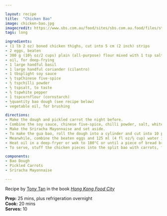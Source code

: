 ```yaml
---

layout: recipe
title:  "Chicken Bao"
image: chicken-bao.jpg
imagecredit: https://www.sbs.com.au/food/sites/sbs.com.au.food/files/styles/full/public/chicken-bao-hk.jpg?itok=OMCVzOHm&mtime=1523927100
tags: long

ingredients:
- (1 lb 2 oz) boned chicken thighs, cut into 5 cm (2 inch) strips
- 2 eggs, beaten
- 300 g (10½ oz/2 cups) plain (all-purpose) flour mixed with 1 tsp salt
- oil, for deep-frying
- 1 large handful basil
- 1 large handful coriander (cilantro)
- 1 tbsplight soy sauce
- ½ tspChinese five-spice
- ½ tspchilli powder
- ½ tspsalt, to taste
- ½ tspwhite pepper
- 1 tspcornflour (cornstarch) 
- ½quantity bao dough (see recipe below)
- vegetable oil, for brushing

directions:
- Make the dough and pickled carrot the night before.
- Combine the soy sauce, chinese five-spice, chilli powder, salt, white pepper and cornflour in a bowl, add the chicken and stir to coat. Cover the bowl with plastic wrap and refrigerate for at least 2 hours or overnight.
- Make the Sriracha Mayonnaise and set aside.
- To make the gua bao, roll the dough into a cylinder and cut into 10 pieces. Roll each into a ball, then flatten with the palm of your hand. Sprinkle with flour and roll each into a 15 cm (6 inch) oval. Brush with oil, fold in half and press gently. Place on squares of baking paper and leave to prove until doubled in size (about 1 hour). Steam the buns in batches in a steamer until puffed (8–10 minutes).
- Meanwhile, combine the beaten eggs and 125 ml (4 fl oz/½ cup) water in a bowl. Place the seasoned flour in a shallow bowl. Dip the chicken pieces in the eggwash, then the flour, shaking off the excess.
- Heat oil in a deep-fryer or wok to 180°C or until a piece of bread browns in 10 seconds, and deep-fry the chicken in batches until golden and crisp. Remove with a slotted spoon and drain on paper towel. When all the chicken is done, deep-fry the basil for a couple of seconds until crisp. Drain on paper towel.
- To serve, stuff the chicken pieces into the split bao with carrots, fried basil and coriander, and top with mayonnaise.

components:
- Bao Dough
- Pickled Carrots
- Sriracha Mayonnaise

---
```


Recipe by [Tony Tan](https://www.sbs.com.au/food/recipes/chicken-bao) in the book *[Hong Kong Food City](https://www.murdochbooks.com.au/browse/books/cooking-food-drink/national-cuisines/Hong-Kong-Food-City-Tony-Tan-9781760522698)*

**Prep:** 25 mins, plus refrigeration overnight  
**Cook:** 20 mins  
**Serves:** 10